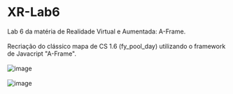 # XR-Lab6
Lab 6 da matéria de Realidade Virtual e Aumentada: A-Frame.
<br> <br>
Recriação do clássico mapa de CS 1.6 (fy_pool_day) utilizando o framework de Javacript "A-Frame".
<br> <br>
![image](https://github.com/aranhoso/XR-Lab6/assets/95397071/96eac21a-aba2-4a3e-8552-c5d241dcb655)
<br> <br>
![image](https://github.com/aranhoso/XR-Lab6/assets/95397071/34ca4c1b-6be3-45f7-8b02-d859a5905309)
